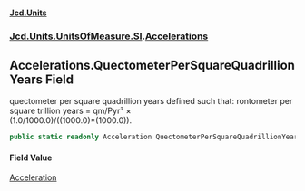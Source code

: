 #### [Jcd.Units](index.md 'index')
### [Jcd.Units.UnitsOfMeasure.SI](Jcd.Units.UnitsOfMeasure.SI.md 'Jcd.Units.UnitsOfMeasure.SI').[Accelerations](Accelerations.md 'Jcd.Units.UnitsOfMeasure.SI.Accelerations')

## Accelerations.QuectometerPerSquareQuadrillionYears Field

quectometer per square quadrillion years defined such that: rontometer per square trillion years = qm/Pyr² ×  
(1.0/1000.0)/((1000.0)*(1000.0)).

```csharp
public static readonly Acceleration QuectometerPerSquareQuadrillionYears;
```

#### Field Value
[Acceleration](Acceleration.md 'Jcd.Units.UnitTypes.Acceleration')